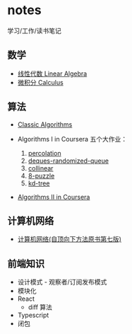 # notes
学习/工作/读书笔记

## 数学
- [线性代数 Linear Algebra](https://github.com/runningIris/notes/blob/master/linear-algebra/README.md)
- [微积分 Calculus](https://github.com/runningIris/notes/blob/master/calculus/README.md)

## 算法
- [Classic Algorithms](https://github.com/runningIris/notes/blob/master/algorithms/README.md)

- Algorithms I in Coursera 五个大作业：
    1. [percolation](https://github.com/runningIris/percolation)
    2. [deques-randomized-queue](https://github.com/runningIris/deques-randomized-queue)
    3. [collinear](https://github.com/runningIris/collinear)
    4. [8-puzzle](https://github.com/runningIris/8-puzzle)
    5. [kd-tree](https://github.com/runningIris/kd-tree)

- [Algorithms II in Coursera](https://github.com/runningIris/notes/blob/master/algorithmsII/README.md)

## 计算机网络
- [计算机网络(自顶向下方法原书第七版)](https://github.com/runningIris/notes/blob/master/computer-networking/README.md)

## 前端知识
- 设计模式 - 观察者/订阅发布模式
- 模块化
- React
    * diff 算法
- Typescript
- 闭包
